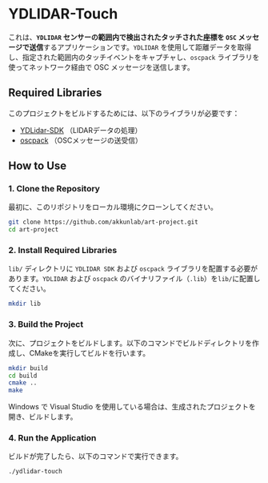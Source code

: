 # YDLIDAR-Touch

これは、**`YDLIDAR` センサーの範囲内で検出されたタッチされた座標を `OSC` メッセージで送信**するアプリケーションです。`YDLIDAR` を使用して距離データを取得し、指定された範囲内のタッチイベントをキャプチャし、`oscpack` ライブラリを使ってネットワーク経由で OSC メッセージを送信します。

## Required Libraries

このプロジェクトをビルドするためには、以下のライブラリが必要です：

- [YDLidar-SDK](https://github.com/YDLIDAR/YDLidar-SDK) （LIDARデータの処理）
- [oscpack](http://www.audiomulch.com/~rossb/code/oscpack/) （OSCメッセージの送受信）

## How to Use

### 1. Clone the Repository

最初に、このリポジトリをローカル環境にクローンしてください。

```bash
git clone https://github.com/akkunlab/art-project.git
cd art-project
```

### 2. Install Required Libraries

`lib/` ディレクトリに `YDLIDAR SDK` および `oscpack` ライブラリを配置する必要があります。`YDLIDAR` および `oscpack` のバイナリファイル（`.lib`）を`lib/`に配置してください。

```bash
mkdir lib
```

### 3. Build the Project

次に、プロジェクトをビルドします。以下のコマンドでビルドディレクトリを作成し、CMakeを実行してビルドを行います。

```bash
mkdir build
cd build
cmake ..
make
```

Windows で Visual Studio を使用している場合は、生成されたプロジェクトを開き、ビルドします。

### 4. Run the Application

ビルドが完了したら、以下のコマンドで実行できます。

```bash
./ydlidar-touch
```
